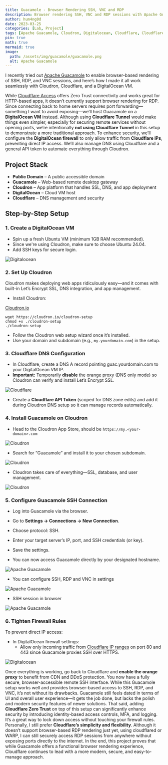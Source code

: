 ```yaml
---
title: Guacamole - Browser Rendering SSH, VNC and RDP
description: Browser rendering SSH, VNC and RDP sessions with Apache Guacamole.
author: hum4ng0d
date: 2023-03-25
categories: [Lab, Project]
tags: [Apache Guacamole, Cloudron, Digitalocean, Cloudflare, Cloudflare Zero Trust, SSH, RDP, VNC]
pin: true
math: true
mermaid: true
image:
  path: /assets/img/guacamole/guacamole.png
  alt: Apache Guacamole
---
```


I recently tried out [Apache Guacamole](https://guacamole.apache.org/) to enable browser-based rendering of SSH, RDP, and VNC sessions, and here’s how I made it all work seamlessly with Cloudron, Cloudflare, and a DigitalOcean VM.

While [Cloudflare Access](https://developers.cloudflare.com/cloudflare-one/) offers Zero Trust connectivity and works great for HTTP-based apps, it doesn’t currently support browser rendering for RDP. Since connecting back to home servers requires port forwarding—something I want to avoid exposing—we’ll host Guacamole on a **DigitalOcean VM** instead. Although using **Cloudflare Tunnel** would make things even simpler, especially for securing remote services without opening ports, we’re intentionally **not using Cloudflare Tunnel** in this setup to demonstrate a more traditional approach. To enhance security, we’ll configure the **DigitalOcean firewall** to only allow traffic from **Cloudflare IPs**, preventing direct IP access. We’ll also manage DNS using Cloudflare and a general API token to automate everything through Cloudron.

## Project Stack

- **Public Domain** – A public accessible domain 
- **Guacamole** – Web-based remote desktop gateway
- **Cloudron** – App platform that handles SSL, DNS, and app deployment
- **DigitalOcean** – Cloud VM host
- **Cloudflare** – DNS management and security

## Step-by-Step Setup

### **1.** **Create a DigitalOcean VM**

- Spin up a fresh Ubuntu VM (minimum 1GB RAM recommended).
- Since we're using Cloudron, make sure to choose Ubuntu 24.04. 
- Add SSH keys for secure login.

![Digitalocean](/assets/img/guacamole/do-stats.png)

### **2.** Set Up Cloudron

Cloudron makes deploying web apps ridiculously easy—and it comes with built-in Let’s Encrypt SSL, DNS integration, and app management.

- Install Cloudron:

[Cloudron.io](https://www.cloudron.io/get.html)

```
wget https://cloudron.io/cloudron-setup
chmod +x ./cloudron-setup
./cloudron-setup
```

- Follow the Cloudron web setup wizard once it’s installed.
- Use your domain and subdomain (e.g., `my.yourdomain.com`) in the setup.

### **3.** Cloudflare DNS Configuration

- In Cloudflare, create a DNS A record pointing guac.yourdomain.com to your DigitalOcean VM IP.
- **Important:** Temporarily **disable** the orange proxy (DNS only mode) so Cloudron can verify and install Let’s Encrypt SSL.

![Cloudflare](/assets/img/guacamole/dns.png)

- Create a **Cloudflare API Token** (scoped for DNS zone edits) and add it during Cloudron DNS setup so it can manage records automatically.

### **4.** Install Guacamole on Cloudron

- Head to the Cloudron App Store, should be `https://my.<your-domain>.com`

![Cloudron](/assets/img/guacamole/cloudron-login.png)

- Search for “Guacamole” and install it to your chosen subdomain.

![Cloudron](/assets/img/guacamole/cloudron-apps.png)

- Cloudron takes care of everything—SSL, database, and user management.

![Cloudron](/assets/img/guacamole/cloudron-guac.png)

### **5.** Configure Guacamole SSH Connection

- Log into Guacamole via the browser.
- Go to **Settings → Connections → New Connection**.
- Choose protocol: SSH.
- Enter your target server’s IP, port, and SSH credentials (or key).
- Save the settings.

- You can now access Guacamole directly by your designated hostname. 

![Apache Guacamole](/assets/img/guacamole/guac-login.png)

- You can configure SSH, RDP and VNC in settings

![Apache Guacamole](/assets/img/guacamole/guac-session.png)

-  SSH session in browser

![Apache Guacamole](/assets/img/guacamole/guac-ssh.png)

### **6.** Tighten Firewall Rules

To prevent direct IP access:

- In DigitalOcean firewall settings:
  - Allow only incoming traffic from [Cloudflare IP ranges](https://www.cloudflare.com/ips/) on port 80 and 443 since Guacamole proxies SSH over HTTPS.

![Digitalocean](/assets/img/guacamole/do-firewall.png)



Once everything is working, go back to Cloudflare and **enable the orange proxy** to benefit from CDN and DDoS protection. You now have a fully secure, browser-accessible remote SSH interface. While this Guacamole setup works well and provides browser-based access to SSH, RDP, and VNC, it’s not without its drawbacks. Guacamole still feels dated in terms of UI and overall user experience—it gets the job done, but lacks the polish and modern security features of newer solutions. That said, adding **Cloudflare Zero Trust** on top of this setup can significantly enhance security by introducing identity-based access controls, MFA, and logging. It’s a great way to lock down access without touching your firewall rules. Personally, I still prefer **Cloudflare’s simplicity and flexibility**. Although it doesn’t support browser-based RDP rendering just yet, using cloudflared or WARP, I can still securely access RDP sessions from anywhere without exposing ports directly to the internet. In the end, this project proves that while Guacamole offers a functional browser rendering experience, Cloudflare continues to lead with a more modern, secure, and easy-to-manage approach.
